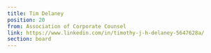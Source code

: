 ```yaml
---
title: Tim Delaney
position: 20
from: Association of Corporate Counsel
link: https://www.linkedin.com/in/timothy-j-h-delaney-5647628a/
section: board
---
```


